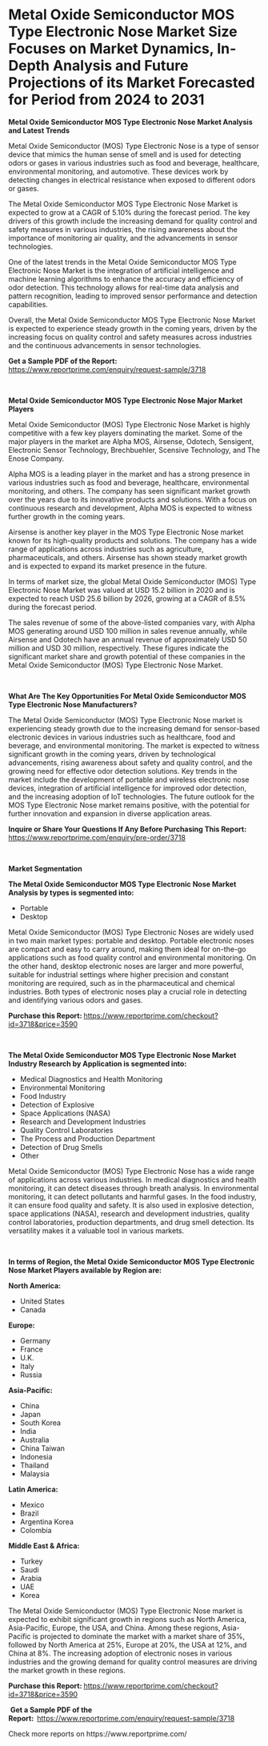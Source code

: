<p><h1>Metal Oxide Semiconductor MOS Type Electronic Nose Market Size Focuses on Market Dynamics, In-Depth Analysis and Future Projections of its Market Forecasted for Period from 2024 to 2031</h1></p><p><strong>Metal Oxide Semiconductor MOS Type Electronic Nose Market Analysis and Latest Trends</strong></p>
<p><p>Metal Oxide Semiconductor (MOS) Type Electronic Nose is a type of sensor device that mimics the human sense of smell and is used for detecting odors or gases in various industries such as food and beverage, healthcare, environmental monitoring, and automotive. These devices work by detecting changes in electrical resistance when exposed to different odors or gases.</p><p>The Metal Oxide Semiconductor MOS Type Electronic Nose Market is expected to grow at a CAGR of 5.10% during the forecast period. The key drivers of this growth include the increasing demand for quality control and safety measures in various industries, the rising awareness about the importance of monitoring air quality, and the advancements in sensor technologies.</p><p>One of the latest trends in the Metal Oxide Semiconductor MOS Type Electronic Nose Market is the integration of artificial intelligence and machine learning algorithms to enhance the accuracy and efficiency of odor detection. This technology allows for real-time data analysis and pattern recognition, leading to improved sensor performance and detection capabilities.</p><p>Overall, the Metal Oxide Semiconductor MOS Type Electronic Nose Market is expected to experience steady growth in the coming years, driven by the increasing focus on quality control and safety measures across industries and the continuous advancements in sensor technologies.</p></p>
<p><strong>Get a Sample PDF of the Report:&nbsp;</strong> <a href="https://www.reportprime.com/enquiry/request-sample/3718">https://www.reportprime.com/enquiry/request-sample/3718</a></p>
<p>&nbsp;</p>
<p><strong>Metal Oxide Semiconductor MOS Type Electronic Nose Major Market Players</strong></p>
<p><p>Metal Oxide Semiconductor (MOS) Type Electronic Nose Market is highly competitive with a few key players dominating the market. Some of the major players in the market are Alpha MOS, Airsense, Odotech, Sensigent, Electronic Sensor Technology, Brechbuehler, Scensive Technology, and The Enose Company.</p><p>Alpha MOS is a leading player in the market and has a strong presence in various industries such as food and beverage, healthcare, environmental monitoring, and others. The company has seen significant market growth over the years due to its innovative products and solutions. With a focus on continuous research and development, Alpha MOS is expected to witness further growth in the coming years.</p><p>Airsense is another key player in the MOS Type Electronic Nose market known for its high-quality products and solutions. The company has a wide range of applications across industries such as agriculture, pharmaceuticals, and others. Airsense has shown steady market growth and is expected to expand its market presence in the future.</p><p>In terms of market size, the global Metal Oxide Semiconductor (MOS) Type Electronic Nose Market was valued at USD 15.2 billion in 2020 and is expected to reach USD 25.6 billion by 2026, growing at a CAGR of 8.5% during the forecast period.</p><p>The sales revenue of some of the above-listed companies vary, with Alpha MOS generating around USD 100 million in sales revenue annually, while Airsense and Odotech have an annual revenue of approximately USD 50 million and USD 30 million, respectively. These figures indicate the significant market share and growth potential of these companies in the Metal Oxide Semiconductor (MOS) Type Electronic Nose Market.</p></p>
<p>&nbsp;</p>
<p><strong>What Are The Key Opportunities For Metal Oxide Semiconductor MOS Type Electronic Nose Manufacturers?</strong></p>
<p><p>The Metal Oxide Semiconductor (MOS) Type Electronic Nose market is experiencing steady growth due to the increasing demand for sensor-based electronic devices in various industries such as healthcare, food and beverage, and environmental monitoring. The market is expected to witness significant growth in the coming years, driven by technological advancements, rising awareness about safety and quality control, and the growing need for effective odor detection solutions. Key trends in the market include the development of portable and wireless electronic nose devices, integration of artificial intelligence for improved odor detection, and the increasing adoption of IoT technologies. The future outlook for the MOS Type Electronic Nose market remains positive, with the potential for further innovation and expansion in diverse application areas.</p></p>
<p><strong>Inquire or Share Your Questions If Any Before Purchasing This Report:</strong> <a href="https://www.reportprime.com/enquiry/pre-order/3718">https://www.reportprime.com/enquiry/pre-order/3718</a></p>
<p>&nbsp;</p>
<p><strong>Market Segmentation</strong></p>
<p><strong>The Metal Oxide Semiconductor MOS Type Electronic Nose Market Analysis by types is segmented into:</strong></p>
<p><ul><li>Portable</li><li>Desktop</li></ul></p>
<p><p>Metal Oxide Semiconductor (MOS) Type Electronic Noses are widely used in two main market types: portable and desktop. Portable electronic noses are compact and easy to carry around, making them ideal for on-the-go applications such as food quality control and environmental monitoring. On the other hand, desktop electronic noses are larger and more powerful, suitable for industrial settings where higher precision and constant monitoring are required, such as in the pharmaceutical and chemical industries. Both types of electronic noses play a crucial role in detecting and identifying various odors and gases.</p></p>
<p><strong>Purchase this Report:&nbsp;</strong><a href="https://www.reportprime.com/checkout?id=3718&price=3590">https://www.reportprime.com/checkout?id=3718&price=3590</a></p>
<p>&nbsp;</p>
<p><strong>The Metal Oxide Semiconductor MOS Type Electronic Nose Market Industry Research by Application is segmented into:</strong></p>
<p><ul><li>Medical Diagnostics and Health Monitoring</li><li>Environmental Monitoring</li><li>Food Industry</li><li>Detection of Explosive</li><li>Space Applications (NASA)</li><li>Research and Development Industries</li><li>Quality Control Laboratories</li><li>The Process and Production Department</li><li>Detection of Drug Smells</li><li>Other</li></ul></p>
<p><p>Metal Oxide Semiconductor (MOS) Type Electronic Nose has a wide range of applications across various industries. In medical diagnostics and health monitoring, it can detect diseases through breath analysis. In environmental monitoring, it can detect pollutants and harmful gases. In the food industry, it can ensure food quality and safety. It is also used in explosive detection, space applications (NASA), research and development industries, quality control laboratories, production departments, and drug smell detection. Its versatility makes it a valuable tool in various markets.</p></p>
<p>&nbsp;</p>
<p><strong>In terms of Region, the Metal Oxide Semiconductor MOS Type Electronic Nose Market Players available by Region are:</strong></p>
<p>
    <p> <strong> North America: </strong>
        <ul>
            <li>United States</li>
            <li>Canada</li>
        </ul>
        </p> 
    <p> <strong> Europe: </strong>
        <ul>
            <li>Germany</li>
            <li>France</li>
            <li>U.K.</li>
            <li>Italy</li>
            <li>Russia</li>
        </ul>
        </p> 
    <p> <strong> Asia-Pacific: </strong>
        <ul>
            <li>China</li>
            <li>Japan</li>
            <li>South Korea</li>
            <li>India</li>
            <li>Australia</li>
            <li>China Taiwan</li>
            <li>Indonesia</li>
            <li>Thailand</li>
            <li>Malaysia</li>
        </ul>
        </p> 
    <p> <strong> Latin America: </strong>
        <ul>
            <li>Mexico</li>
            <li>Brazil</li>
            <li>Argentina Korea</li>
            <li>Colombia</li>
        </ul>
        </p> 
    <p> <strong> Middle East & Africa: </strong>
        <ul>
            <li>Turkey</li>
            <li>Saudi</li>
            <li>Arabia</li>
            <li>UAE</li>
            <li>Korea</li>
        </ul>
    </p>
    </p>
<p><p>The Metal Oxide Semiconductor (MOS) Type Electronic Nose market is expected to exhibit significant growth in regions such as North America, Asia-Pacific, Europe, the USA, and China. Among these regions, Asia-Pacific is projected to dominate the market with a market share of 35%, followed by North America at 25%, Europe at 20%, the USA at 12%, and China at 8%. The increasing adoption of electronic noses in various industries and the growing demand for quality control measures are driving the market growth in these regions.</p></p>
<p><strong>Purchase this Report: </strong><a href="https://www.reportprime.com/checkout?id=3718&price=3590">https://www.reportprime.com/checkout?id=3718&price=3590</a></p>
<p>&nbsp;<strong>Get a Sample PDF of the Report:&nbsp;&nbsp;</strong><a href="https://www.reportprime.com/enquiry/request-sample/3718">https://www.reportprime.com/enquiry/request-sample/3718</a></p>
<p><strong></strong></p>
<p>Check more reports on https://www.reportprime.com/</p>